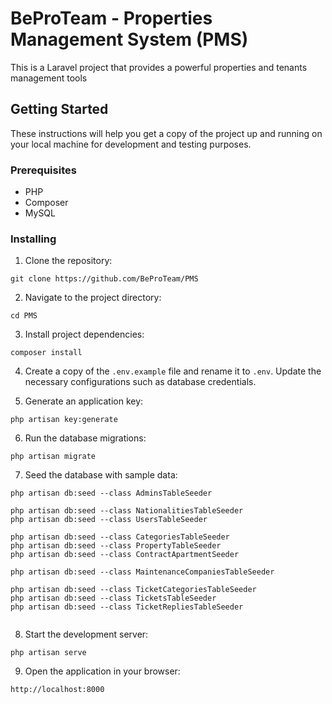 # BeProTeam - Properties Management System (PMS)

This is a Laravel project that provides a powerful properties and tenants management tools

## Getting Started

These instructions will help you get a copy of the project up and running on your local machine for development and testing purposes.

### Prerequisites

- PHP
- Composer
- MySQL

### Installing

1. Clone the repository:

```
git clone https://github.com/BeProTeam/PMS
```

2. Navigate to the project directory:

```
cd PMS
```

3. Install project dependencies:

```
composer install
```

4. Create a copy of the `.env.example` file and rename it to `.env`. Update the necessary configurations such as database credentials.

5. Generate an application key:

```
php artisan key:generate
```

6. Run the database migrations:

```
php artisan migrate
```

7. Seed the database with sample data:

```
php artisan db:seed --class AdminsTableSeeder

php artisan db:seed --class NationalitiesTableSeeder
php artisan db:seed --class UsersTableSeeder

php artisan db:seed --class CategoriesTableSeeder
php artisan db:seed --class PropertyTableSeeder
php artisan db:seed --class ContractApartmentSeeder

php artisan db:seed --class MaintenanceCompaniesTableSeeder

php artisan db:seed --class TicketCategoriesTableSeeder
php artisan db:seed --class TicketsTableSeeder
php artisan db:seed --class TicketRepliesTableSeeder


```

8. Start the development server:

```
php artisan serve
```

9. Open the application in your browser:

```
http://localhost:8000
```
